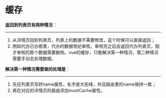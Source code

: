 # 缓存

**返回到列表页有两种情况**：

---

1. 从详情页回到列表页，列表上的数据不需要修改，这个时候可以直接返回；
2. 例如代办已办那里，代办的数据帝纪审核，审核完之后会返回代办列表页，刚才审核的那个数据需要删除。vue的缓存，只能解决第一种情况，第二种情况需要手动去处理数据。

**解决第一种情况需要做的处理是**：

---

1. 先在列表页写好name属性，名字是大驼峰，并且路由里的name保持一致；
2. 再在对应的详情页的路由添加mustCache属性。